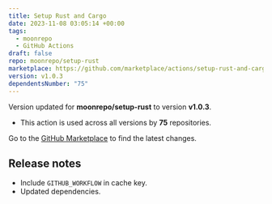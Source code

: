 ```yaml
---
title: Setup Rust and Cargo
date: 2023-11-08 03:05:14 +00:00
tags:
  - moonrepo
  - GitHub Actions
draft: false
repo: moonrepo/setup-rust
marketplace: https://github.com/marketplace/actions/setup-rust-and-cargo
version: v1.0.3
dependentsNumber: "75"
---
```



Version updated for **moonrepo/setup-rust** to version **v1.0.3**.
- This action is used across all versions by **75** repositories.

Go to the [GitHub Marketplace](https://github.com/marketplace/actions/setup-rust-and-cargo) to find the latest changes.

## Release notes

- Include `GITHUB_WORKFLOW` in cache key.
- Updated dependencies.
